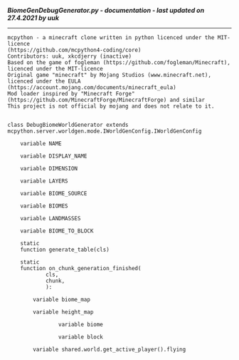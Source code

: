 ***BiomeGenDebugGenerator.py - documentation - last updated on 27.4.2021 by uuk***
___

    mcpython - a minecraft clone written in python licenced under the MIT-licence 
    (https://github.com/mcpython4-coding/core)
    Contributors: uuk, xkcdjerry (inactive)
    Based on the game of fogleman (https://github.com/fogleman/Minecraft), licenced under the MIT-licence
    Original game "minecraft" by Mojang Studios (www.minecraft.net), licenced under the EULA
    (https://account.mojang.com/documents/minecraft_eula)
    Mod loader inspired by "Minecraft Forge" (https://github.com/MinecraftForge/MinecraftForge) and similar
    This project is not official by mojang and does not relate to it.


    class DebugBiomeWorldGenerator extends  mcpython.server.worldgen.mode.IWorldGenConfig.IWorldGenConfig 

        variable NAME

        variable DISPLAY_NAME

        variable DIMENSION

        variable LAYERS

        variable BIOME_SOURCE

        variable BIOMES

        variable LANDMASSES

        variable BIOME_TO_BLOCK

        static
        function generate_table(cls)

        static
        function on_chunk_generation_finished(
                cls,
                chunk,
                ):

            variable biome_map

            variable height_map

                    variable biome

                    variable block

            variable shared.world.get_active_player().flying